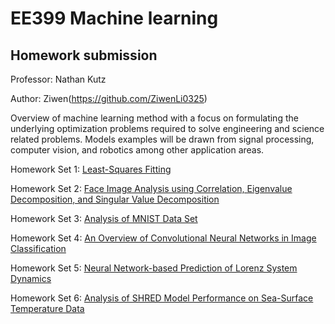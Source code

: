 # EE399 Machine learning 
## Homework submission
Professor: Nathan Kutz

Author: Ziwen(https://github.com/ZiwenLi0325)

Overview of machine learning method with a focus on formulating the underlying optimization problems required to solve engineering and science related problems. Models examples will be drawn from signal processing, computer vision, and robotics among other application areas.

Homework Set 1: [Least-Squares Fitting](https://github.com/ZiwenLi0325/EE399/tree/main/hw1)

Homework Set 2: [Face Image Analysis using Correlation, Eigenvalue Decomposition, and Singular Value Decomposition](https://github.com/ZiwenLi0325/EE399/tree/main/hw2)

Homework Set 3: [Analysis of MNIST Data Set](https://github.com/ZiwenLi0325/EE399/tree/main/hw3)

Homework Set 4: [An Overview of Convolutional Neural Networks in Image Classification](https://github.com/ZiwenLi0325/EE399/tree/main/hw4)

Homework Set 5: [Neural Network-based Prediction of Lorenz System Dynamics](https://github.com/ZiwenLi0325/EE399/tree/main/hw5)

Homework Set 6: [Analysis of SHRED Model Performance on Sea-Surface Temperature Data](https://github.com/ZiwenLi0325/EE399/tree/main/hw6)